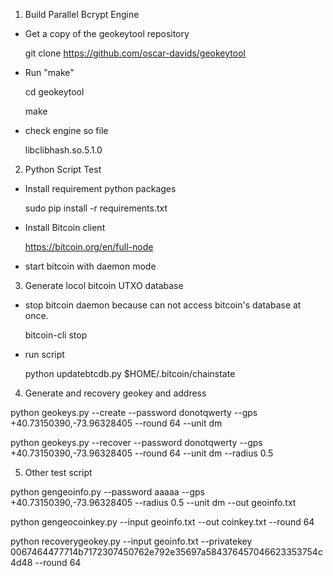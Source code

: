 
1. Build Parallel Bcrypt Engine 

- Get a copy of the geokeytool repository

  git clone https://github.com/oscar-davids/geokeytool

- Run "make"

  cd geokeytool
  
  make
  
- check engine so file 
 
  libclibhash.so.5.1.0
 
2. Python Script Test

- Install requirement python packages

  sudo pip install -r requirements.txt
  
- Install Bitcoin client

  https://bitcoin.org/en/full-node
  
- start bitcoin with daemon mode

3. Generate locol bitcoin UTXO database

- stop bitcoin daemon because can not  access bitcoin's database at once.
  
  bitcoin-cli stop
 
- run script
  
  python updatebtcdb.py $HOME/.bitcoin/chainstate
  
4. Generate and recovery geokey and address

  python geokeys.py --create --password donotqwerty --gps +40.73150390,-73.96328405 --round 64 --unit dm
  
  python geokeys.py --recover --password donotqwerty --gps +40.73150390,-73.96328405 --round 64 --unit dm --radius 0.5
  
5. Other test script

  python gengeoinfo.py --password aaaaa --gps +40.73150390,-73.96328405 --radius 0.5 --unit dm --out geoinfo.txt

  python gengeocoinkey.py --input geoinfo.txt --out coinkey.txt --round 64

  python recoverygeokey.py --input geoinfo.txt --privatekey 0067464477714b7172307450762e792e35697a584376457046623353754c4d48 --round 64

